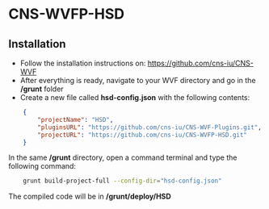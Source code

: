 # CNS-WVFP-HSD

## Installation
* Follow the installation instructions on: https://github.com/cns-iu/CNS-WVF
* After everything is ready, navigate to your WVF directory and go in the **/grunt** folder
* Create a new file called **hsd-config.json** with the following contents: 
```json
	{
	    "projectName": "HSD",
	    "pluginsURL": "https://github.com/cns-iu/CNS-WVF-Plugins.git",
	    "projectURL": "https://github.com/cns-iu/CNS-WVFP-HSD.git"
	}
```
In the same **/grunt** directory, open a command terminal and type the following command:

```sh
	grunt build-project-full --config-dir="hsd-config.json"
```
The compiled code will be in **/grunt/deploy/HSD**

